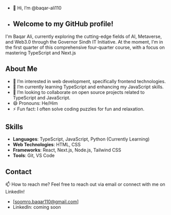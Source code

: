 - 👋 Hi, I’m @baqar-ali110
- ## Welcome to my GitHub profile!
I'm Baqar Ali, currently exploring the cutting-edge fields of AI, Metaverse, and Web3.0 through the Governor Sindh IT Initiative. At the moment, I'm in the first quarter of this comprehensive four-quarter course,
with a focus on mastering TypeScript and Next.js

## About Me
- 👀 I’m interested in web development, specifically frontend technologies.
- 🌱 I’m currently learning TypeScript and enhancing my JavaScript skills.
- 💞️ I’m looking to collaborate on open source projects related to TypeScript and JavaScript.
- 😄 Pronouns: He/Him
- ⚡ Fun fact: I often solve coding puzzles for fun and relaxation.

## Skills
- **Languages**: TypeScript, JavaScript, Python (Currently Learning)  
- **Web Technologies**: HTML, CSS  
- **Frameworks**: React, Next.js, Node.js, Tailwind CSS  
- **Tools**: Git, VS Code  

## Contact
📫 How to reach me?
Feel free to reach out via email or connect with me on LinkedIn!
- [soomro.baqar110@gmail.com]
- LinkedIn: coming soon
<!---
baqar-ali110/baqar-ali110 is a ✨ special ✨ repository because its `README.md` (this file) appears on your GitHub profile.
You can click the Preview link to take a look at your changes.
--->
